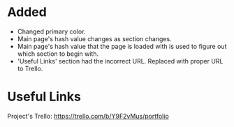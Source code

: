 # Added
- Changed primary color.
- Main page's hash value changes as section changes.
- Main page's hash value that the page is loaded with is used to figure out which section to begin with.
- 'Useful Links' section had the incorrect URL. Replaced with proper URL to Trello.

# Useful Links
Project's Trello: https://trello.com/b/Y9F2vMus/portfolio